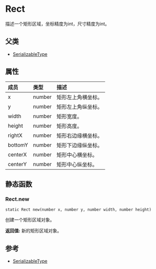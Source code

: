 # Rect
描述一个矩形区域，坐标精度为int，尺寸精度为int。
## 父类
* [SerializableType](SerializableType.md)

## 属性
| 成员 | 类型 | 描述 |
| :--- | :--- | :--- |
| x | number | 矩形左上角横坐标。 |
| y | number | 矩形左上角纵坐标。 |
| width | number | 矩形宽度。 |
| height | number | 矩形高度。 |
| rightX | number | 矩形右边缘横坐标。 |
| bottomY | number | 矩形下边缘纵坐标。 |
| centerX | number | 矩形中心横坐标。 |
| centerY | number | 矩形中心纵坐标。 |
## 静态函数

### Rect.new

```
static Rect new(number x, number y, number width, number height)
```

创建一个矩形区域对象。

 **返回值:** 新的矩形区域对象。

## 参考

* [SerializableType](SerializableType.md)
